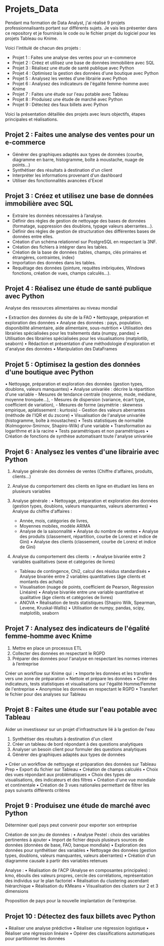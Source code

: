 # Projets_Data

Pendant ma formation de Data Analyst, j'ai réalisé 9 projets professionnalisants portant sur différents sujets.
Je vais les présenter dans ce repository et je fournirais le code ou le fichier projet du logiciel pour les projets Tableau ou Knime.

Voici l'intitulé de chacun des projets :
- Projet 1 : Faites une analyse des ventes pour un e-commerce
- Projet 2 : Créez et utilisez une base de données immobilière avec SQL
- Projet 3 : Réalisez une étude de santé publique avec Python
- Projet 4 : Optimisez la gestion des données d'une boutique avec Python
- Projet 5 : Analysez les ventes d'une librairie avec Python
- Projet 6 : Analysez des indicateurs de l'égalité femme-homme avec Knime
- Projet 7 : Faites une étude sur l'eau potable avec Tableau
- Projet 8 : Produisez une étude de marché avec Python
- Projet 9 : Détectez des faux billets avec Python

Voici la présentation détaillée des projets avec leurs objectifs, étapes principales et réalisations.

## Projet 2 : Faites une analyse des ventes pour un e-commerce

- Générer des graphiques adaptés aux types de données (courbe, diagramme en barre, histogramme, boîte à moustache, nuage de points...)
- Synthétiser des résultats à destination d'un client
- Interpréter les informations provenant d'un dashboard
- Utiliser des fonctionnalités avancées d'Excel



## Projet 3 : Créez et utilisez une base de données immobilière avec SQL

- Extraire les données nécessaires à l’analyse.
- Définir des règles de gestion de nettoyage des bases de données (formatage, suppression des doublons, typage valeurs aberrantes…).
- Définir des règles de gestion de structuration des différentes bases de données entre elles.
- Création d'un schéma relationnel sur PostgreSQL en respectant la 3NF.
- Création des fichiers à intégrer dans les tables.
- Création de la base de données (tables, champs, clés primaires et étrangères, contraintes, index)
- Importation des données dans les tables.
- Requêtage des données (jointure, requêtes imbriquées, Windows fonctions, création de vues, champs calculés...).



## Projet 4 : Réalisez une étude de santé publique avec Python
Analyse des ressources alimentaires au niveau mondial

  •	Extraction des données du site de la FAO
  •	Nettoyage, préparation et exploration des données
  •	Analyse des données : pays, population, disponibilité alimentaire, aide alimentaire, sous-nutrition
  •	Utilisation des librairies spécialisées pour les traitements data (numpy, pandas)
  •	Utilisation des librairies spécialisées pour les visualisations (matplotlib, seaborn)
  •	Rédaction et présentation d'une méthodologie d'exploration et d'analyse des données
  •	Manipulation des DataFrames



## Projet 5 : Optimisez la gestion des données d'une boutique avec Python

  •	Nettoyage, préparation et exploration des données (gestion types, doublons, valeurs manquantes)
  •	Analyse univariée : décrire la répartition d'une variable
    -	Mesures de tendance centrale (moyenne, mode, médiane, moyenne tronquée...), 
    -	Mesures de dispersion (variance, écart type, coefficient de variation), 
    -	Mesures de forme (asymétrie : skewness empirique, aplatissement : kurtosis)
    - Gestion des valeurs aberrantes (méthode de l'IQR et du zscore)
  •	Visualisation de l'analyse univariée (histogramme, boîte à moustaches)
  •	Tests statistiques de normalité (Kolmogorov-Smirnov, Shapiro-Wilk) d'une variable
  •	Transformation au logarithme et à la racine
  •	Tests paramétriques et non paramétriques
  •	Création de fonctions de synthèse automatisant toute l'analyse univariée



## Projet 6 : Analysez les ventes d'une librairie avec Python

1.	Analyse générale des données de ventes (Chiffre d'affaires, produits, clients...)
2.	Analyse du comportement des clients en ligne en étudiant les liens en plusieurs variables

1.	Analyse générale :
  •	Nettoyage, préparation et exploration des données (gestion types, doublons, valeurs manquantes, valeurs aberrantes)
  •	Analyse du chiffre d'affaires :
    -	Année, mois, catégories de livres, 
    -	Moyennes mobiles, modèle ARIMA
    -	Analyse de la saisonnalité
  •	Analyse du nombre de ventes
  •	Analyse des produits (classement, répartition, courbe de Lorenz et indice de Gini)
  •	Analyse des clients (classement, courbe de Lorenz et indice de Gini)

2.	Analyse du comportement des clients :
  •	Analyse bivariée entre 2 variables qualitatives (sexe et catégories de livres)
    -	Tableau de contingence, Chi2, calcul des résidus standardisés
  •	Analyse bivariée entre 2 variables quantitatives (âge clients et montants des achats)
    -	Visualisation (nuage de points, coefficient de Pearson, Régression Linéaire)
  •	Analyse bivariée entre une variable quantitative et qualitative (âge clients et catégories de livres)
    -	ANOVA
  •	Réalisation de tests statistiques (Shapiro Wilk, Spearman, Levene, Kruskal-Wallis)
  •	Utilisation de numpy, pandas, scipy, matplotlib, seaborn


## Projet 7 : Analysez des indicateurs de l'égalité femme-homme avec Knime

1.	Mettre en place un processus ETL
2.	Collecter des données en respectant le RGPD
3.	Préparer des données pour l'analyse en respectant les normes internes à l’entreprise

Créer un workflow sur Knime qui : 
  •	Importe les données et les transfère vers une zone de préparation
  •	Nettoie et prépare les données
  •	Créer des indicateurs, tests statistiques et visualisations sur l'égalité Homme/Femme de l'entreprise
  •	Anonymise les données en respectant le RGPD
  •	Transfert le fichier pour des analyses sur Tableau


## Projet 8 : Faites une étude sur l'eau potable avec Tableau
Aider un investisseur sur un projet d'infrastructure lié à la gestion de l'eau

1.	Synthétiser des résultats à destination d'un client
2.	Créer un tableau de bord répondant à des questions analytiques
3.	Analyser un besoin client pour formuler des questions analytiques
4.	Générer des graphiques adaptés aux types de données

  •	Créer un workflow de nettoyage et préparation des données sur Tableau Prep
  •	Export du fichier sur Tableau
  •	Création de champs calculés
  •	Choix des vues répondant aux problématiques
  •	Choix des types de visualisations, des indicateurs et des filtres
  •	Création d'une vue mondiale et continentale
  •	Création de 3 vues nationales permettant de filtrer les pays suivants différents critères 



## Projet 9 : Produisez une étude de marché avec Python
Déterminer quel pays peut convenir pour exporter son entreprise

Création de son jeu de données :
  •	Analyse Pestel : choix des variables pertinentes à ajouter
  •	Import de fichier depuis plusieurs sources de données (données de base, FAO, banque mondiale)
  •	Exploration des données pour synthétiser des variables
  •	Nettoyage des données (gestion types, doublons, valeurs manquantes, valeurs aberrantes)
  •	Création d'un diagramme causale à partir des variables retenues

Analyse : 
  •	Réalisation de l'ACP (Analyse en composantes principales) : kmo, éboulis des valeurs propres, cercle des corrélations, représentation des individus sur le plan factoriel
  •	Réalisation du clustering ascendant hiérarchique
  •	Réalisation du KMeans
  •	Visualisation des clusters sur 2 et 3 dimensions

Proposition de pays pour la nouvelle implantation de l'entreprise.


## Projet 10 : Détectez des faux billets avec Python
  •	Réaliser une analyse prédictive
  •	Réaliser une régression logistique
  •	Réaliser une régression linéaire
  •	Opérer des classifications automatiques pour partitionner les données


